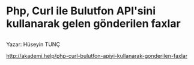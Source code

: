 # Php, Curl ile Bulutfon API'sini kullanarak gelen gönderilen faxlar

## 
Yazar: Hüseyin TUNÇ

http://akademi.help/php-curl-bulutfon-apiyi-kullanarak-gonderilen-faxlar